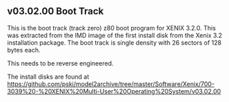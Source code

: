 ## v03.02.00 Boot Track

This is the boot track (track zero) z80 boot program for XENIX 3.2.0.  This was extracted from the IMD image of the first install disk from the Xenix 3.2 installation package.  The boot track is single density with 26 sectors of 128 bytes each.

This needs to be reverse engineered.

The install disks are found at https://github.com/pski/model2archive/tree/master/Software/Xenix/700-3039%20-%20XENIX%20Multi-User%20Operating%20System/v03.02.00
